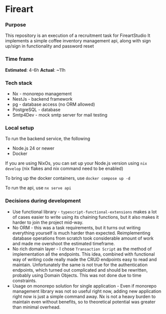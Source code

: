 # Fireart

### Purpose

This repository is an execution of a recruitment task for FireartStudio
It implements a simple coffee inventory management api, along with sign up/sign in functionality and password reset

### Time frame

__Estimated__: 4-6h
__Actual__: ~11h

### Tech stack

- Nx - monorepo management
- NestJs - backend framework
- pg - database access (no ORM allowed)
- PostgreSQL - database
- Smtp4Dev - mock smtp server for mail testing


### Local setup

To run the backend service, the following 
- Node.js 24 or newer
- Docker

If you are using NixOs, you can set up your Node.js version using `nix develop` (nix flakes and nix command need to be enabled)

To bring up the docker containers, use `docker compose up -d`

To run the api, use `nx serve api`

### Decisions during development

- Use functional library - `typescript-functional-extensions` makes a lot of cases easier to write using its chaining functions, but it also makes it harder to join the project mid-way. 
- No ORM - this was a task requirements, but it turns out writing everything yourself is much harder than expected. Reimplementing database operations from scratch took considerable amount of work and made me overshoot the estimated timeframe.
- No rich domain layer - I chose `Transaction Script` as the method of implementation all the endpoints. This idea, combined with functional way of writing code really made the CRUD endpoints easy to read and maintain. Unfortunately the same is not true for the authentication endpoints, which turned out complicated and should be rewritten, probably using Domain Objects. This was not done due to time constraints.
- Usage on monorepo solution for single application - Even if monorepo management library was not so useful right now, adding new application right now is just a simple command away. Nx is not a heavy burden to maintain even without benefits, so to theoretical potential was greater than minimal overhead.